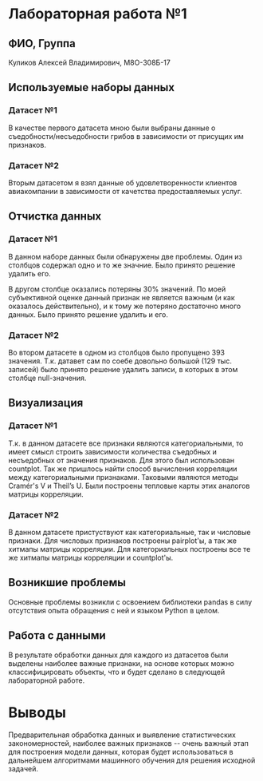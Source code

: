 # Лабораторная работа №1

## ФИО, Группа
Куликов Алексей Владимирович, М8О-308Б-17

## Используемые наборы данных

### Датасет №1
В качестве первого датасета мною были выбраны данные о съедобности/несъедобности грибов в зависимости от присущих им признаков.

### Датасет №2
Вторым датасетом я взял данные об удовлетворенности клиентов авиакомпании в зависимости от качетства предоставляемых услуг.

## Отчистка данных

### Датасет №1
В данном наборе данных были обнаружены две проблемы. Один из столбцов содержал одно и то же значние. Было принято решение удалить его.

В другом столбце оказались потеряны 30% значений. По моей субъективной оценке данный признак не является важным (и как оказалось действительно), и к тому же потеряно достаточно много данных. Было принято решение удалить и его.

### Датасет №2
Во втором датасете в одном из столбцов было пропущено 393 значения. Т.к. датавет сам по соебе довольно большой (129 тыс. записей) было принято решение удалить записи, в которых в этом столбце null-значения.

## Визуализация 

### Датасет №1

Т.к. в данном датасете все признаки являются категориальными, то имеет смысл строить зависимости количества съедобных и несъедобных от значения признаков. Для этого был использован countplot. Так же пришлось найти способ вычисления корреляции между категориальными признаками. Таковыми являются методы Cramér's V и Theil’s U. Были построены тепловые карты этих аналогов матрицы корреляции.

### Датасет №2

В данном датасете пристуствуют как категориальные, так и числовые признаки.
Для числовых признаков построены pairplot'ы, а так же хитмапы матрицы корреляции.
Для категориальных построены все те же хитмапы матрицы корреляции и countplot'ы.

## Возникшие проблемы

Основные проблемы возникли с освоением библиотеки pandas в силу отсутствия опыта обращения с ней и языком Python в целом. 

## Работа с данными

В результате обработки данных для каждого из датасетов были выделены наиболее важные признаки, на основе которых можно классифицировать объекты, что и будет сделано в следующей лабораторной работе.

# Выводы

Предварительная обработка данных и выявление статистических закономерностей, наиболее важных признаков -- очень важный этап для построения модели данных, которая будет использоваться в дальнейшем алгоритмами машинного обучения для решения исходной задачей.